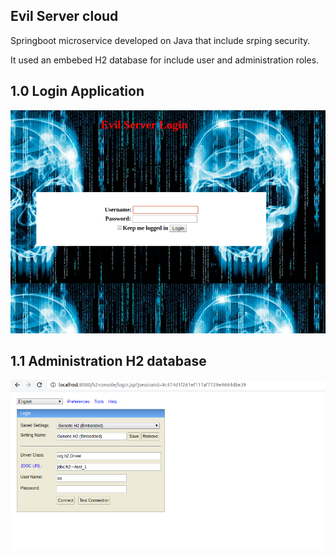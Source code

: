 

## Evil Server cloud 

Springboot microservice developed on Java that include srping security.

It used an embebed H2 database for include user and administration  roles.


## 1.0 Login Application


![application-login](src/main/resources/static/img/Login.png)

## 1.1 Administration H2 database


![h2-administration](src/main/resources/static/img/h2-admin.png)